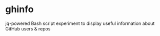 # ghinfo
jq-powered Bash script experiment to display useful information about GitHub users &amp; repos
